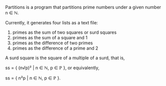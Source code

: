 Partitions is a program that partitions prime numbers under a given number n ∈ ℕ.

Currently, it generates four lists as a text file:
1) primes as the sum of two squares or surd squares
2) primes as the sum of a square and 1
3) primes as the difference of two primes
4) primes as the difference of a prime and 2

A surd square is the square of a multiple of a surd, that is, 
   
   ss = { (n√p)² | n ∈ ℕ, p ∈ ℙ }, or equivalently, 
   
   ss = { n²p | n ∈ ℕ, p ∈ ℙ }.
